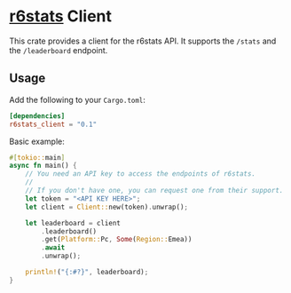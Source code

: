 # [r6stats] Client

This crate provides a client for the r6stats API. It supports the `/stats` and the `/leaderboard` endpoint.

## Usage
Add the following to your `Cargo.toml`:

```toml
[dependencies]
r6stats_client = "0.1"
```
Basic example:
```rust
#[tokio::main]
async fn main() {
    // You need an API key to access the endpoints of r6stats.
    //
    // If you don't have one, you can request one from their support.
    let token = "<API KEY HERE>";
    let client = Client::new(token).unwrap();

    let leaderboard = client
        .leaderboard()
        .get(Platform::Pc, Some(Region::Emea))
        .await
        .unwrap();

    println!("{:#?}", leaderboard);
}
```

[R6Stats]: https://r6stats.com
